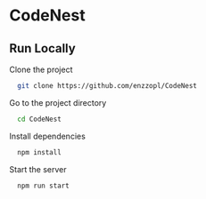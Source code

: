 # CodeNest


## Run Locally

Clone the project

```bash
  git clone https://github.com/enzzopl/CodeNest
```

Go to the project directory

```bash
  cd CodeNest
```

Install dependencies

```bash
  npm install
```

Start the server

```bash
  npm run start
```
